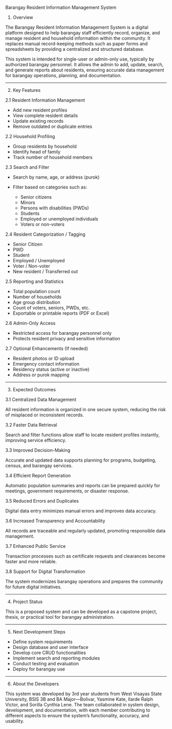 Barangay Resident Information Management System

1. Overview

The Barangay Resident Information Management System is a digital platform designed to help barangay staff efficiently record, organize, and manage resident and household information within the community. It replaces manual record-keeping methods such as paper forms and spreadsheets by providing a centralized and structured database.

This system is intended for single-user or admin-only use, typically by authorized barangay personnel. It allows the admin to add, update, search, and generate reports about residents, ensuring accurate data management for barangay operations, planning, and documentation.

---

2. Key Features

2.1 Resident Information Management

* Add new resident profiles
* View complete resident details
* Update existing records
* Remove outdated or duplicate entries

2.2 Household Profiling

* Group residents by household
* Identify head of family
* Track number of household members

2.3 Search and Filter

* Search by name, age, or address (purok)
* Filter based on categories such as:

  * Senior citizens
  * Minors
  * Persons with disabilities (PWDs)
  * Students
  * Employed or unemployed individuals
  * Voters or non-voters

2.4 Resident Categorization / Tagging

* Senior Citizen
* PWD
* Student
* Employed / Unemployed
* Voter / Non-voter
* New resident / Transferred out

2.5 Reporting and Statistics

* Total population count
* Number of households
* Age group distribution
* Count of voters, seniors, PWDs, etc.
* Exportable or printable reports (PDF or Excel)

2.6 Admin-Only Access

* Restricted access for barangay personnel only
* Protects resident privacy and sensitive information

2.7 Optional Enhancements (If needed)

* Resident photos or ID upload
* Emergency contact information
* Residency status (active or inactive)
* Address or purok mapping

---

3. Expected Outcomes

3.1 Centralized Data Management

All resident information is organized in one secure system, reducing the risk of misplaced or inconsistent records.

3.2 Faster Data Retrieval

Search and filter functions allow staff to locate resident profiles instantly, improving service efficiency.

3.3 Improved Decision-Making

Accurate and updated data supports planning for programs, budgeting, census, and barangay services.

3.4 Efficient Report Generation

Automatic population summaries and reports can be prepared quickly for meetings, government requirements, or disaster response.

3.5 Reduced Errors and Duplicates

Digital data entry minimizes manual errors and improves data accuracy.

3.6 Increased Transparency and Accountability

All records are traceable and regularly updated, promoting responsible data management.

3.7 Enhanced Public Service

Transaction processes such as certificate requests and clearances become faster and more reliable.

3.8 Support for Digital Transformation

The system modernizes barangay operations and prepares the community for future digital initiatives.

---

4. Project Status

This is a proposed system and can be developed as a capstone project, thesis, or practical tool for barangay administration.

---

5. Next Development Steps

* Define system requirements
* Design database and user interface
* Develop core CRUD functionalities
* Implement search and reporting modules
* Conduct testing and evaluation
* Deploy for barangay use

---

6. About the Developers
   
This system was developed by 3rd year students from West Visayas State University, BSIS 3B and BA Major—Bolivar, Yasmine Kate, Ilarde Ralph Victor, and Sorilla Cynthia Lene. The team collaborated in system design, development, and documentation, with each member contributing to different aspects to ensure the system’s functionality, accuracy, and usability.

